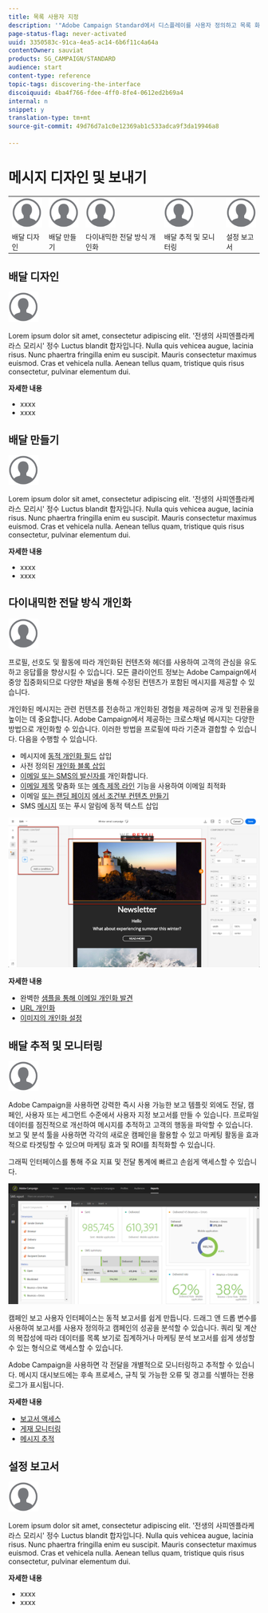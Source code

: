 ```yaml
---
title: 목록 사용자 지정
description: '"Adobe Campaign Standard에서 디스플레이를 사용자 정의하고 목록 화면에서 작업하는 방법(요소 정렬, 필터링, 삭제 또는 복제)을 살펴봅니다. 화면에 하나 이상의 지정된 리소스의 요소가 표시됩니다."'
page-status-flag: never-activated
uuid: 3350583c-91ca-4ea5-ac14-6b6f11c4a64a
contentOwner: sauviat
products: SG_CAMPAIGN/STANDARD
audience: start
content-type: reference
topic-tags: discovering-the-interface
discoiquuid: 4ba4f766-fdee-4ff0-8fe4-0612ed2b69a4
internal: n
snippet: y
translation-type: tm+mt
source-git-commit: 49d76d7a1c0e12369ab1c533adca9f3da19946a8

---
```



# 메시지 디자인 및 보내기

<table>
<tr>
    <td valign="top">
        <a href="../../start/using/work-with-audiences.md"><img width="60px" alt="조건" src="assets/icon_profile.svg"/></a>
    </td>
    <td valign="top">
        <a href="../../api/using/creating-a-service.md"><img width="60px" alt="조건" src="assets/icon_profile.svg"/></a>
    </td>
    <td valign="top">
        <a href="../../api/using/interacting-with-custom-resources.md"><img width="60px" alt="조건" src="assets/icon_profile.svg"/></a>
    </td>
    <td valign="top">
        <a href="../../api/using/interacting-with-marketing-history.md"><img width="60px" alt="조건" src="assets/icon_profile.svg"/></a>
    </td>
    <td valign="top">
        <a href="../../api/using/interacting-with-marketing-history.md"><img width="60px" alt="조건" src="assets/icon_profile.svg"/></a>
    </td>
</tr>
<tr>
<td>배달 디자인</td>
<td>배달 만들기</td>
<td>다이내믹한 전달 방식 개인화</td>
<td>배달 추적 및 모니터링</td>
<td>설정 보고서</td>
</tr>
</table>

## 배달 디자인

<img width="60px" alt="조건" src="assets/icon_profile.svg"/>

Lorem ipsum dolor sit amet, consectetur adipiscing elit. &#39;전생의 사피엔플라케라스 모리시&#39; 정수 Luctus blandit 합자입니다. Nulla quis vehicea augue, lacinia risus. Nunc phaertra fringilla enim eu suscipit. Mauris consectetur maximus euismod. Cras et vehicela nulla. Aenean tellus quam, tristique quis risus consectetur, pulvinar elementum dui.

**자세한 내용**

* xxxx
* xxxx

## 배달 만들기

<img width="60px" alt="조건" src="assets/icon_profile.svg"/>

Lorem ipsum dolor sit amet, consectetur adipiscing elit. &#39;전생의 사피엔플라케라스 모리시&#39; 정수 Luctus blandit 합자입니다. Nulla quis vehicea augue, lacinia risus. Nunc phaertra fringilla enim eu suscipit. Mauris consectetur maximus euismod. Cras et vehicela nulla. Aenean tellus quam, tristique quis risus consectetur, pulvinar elementum dui.

**자세한 내용**

* xxxx
* xxxx

## 다이내믹한 전달 방식 개인화

<img width="60px" alt="조건" src="assets/icon_profile.svg"/>

프로필, 선호도 및 활동에 따라 개인화된 컨텐츠와 헤더를 사용하여 고객의 관심을 유도하고 응답률을 향상시킬 수 있습니다. 모든 클라이언트 정보는 Adobe Campaign에서 중앙 집중화되므로 다양한 채널을 통해 수정된 컨텐츠가 포함된 메시지를 제공할 수 있습니다.

개인화된 메시지는 관련 컨텐츠를 전송하고 개인화된 경험을 제공하며 공개 및 전환율을 높이는 데 중요합니다. Adobe Campaign에서 제공하는 크로스채널 메시지는 다양한 방법으로 개인화할 수 있습니다. 이러한 방법을 프로필에 따라 기준과 결합할 수 있습니다. 다음을 수행할 수 있습니다.

* 메시지에 [동적 개인화 필드](../../designing/using/personalization.md#inserting-a-personalization-field) 삽입
* 사전 정의된 [개인화 블록 삽입](../../designing/using/personalization.md#adding-a-content-block)
* [이메일 또는 SMS의 발신자를](../../designing/using/subject-line.md) 개인화합니다.
* [이메일 제목](../../designing/using/subject-line.md) 맞춤화 또는 [예측 제목 라인](../../designing/using/subject-line.md#predictive-subject-line) 기능을 사용하여 이메일 최적화
* 이메일 [또는 랜딩 페이지](../../designing/using/personalization.md#defining-dynamic-content-in-an-email) [에서 조건부 컨텐츠 만들기](../../channels/using/designing-a-landing-page.md#defining-dynamic-content-in-a-landing-page)
* SMS [메시지](../../channels/using/defining-dynamic-text.md) 또는 푸시 알림에 동적 텍스트 삽입

![](assets/delivery_content_43.png)

**자세한 내용**

* 완벽한 [샘플을 통해 이메일 개인화 발견](../../designing/using/personalization.md#example-email-personalization)
* [URL 개인화](../../designing/using/personalization.md#personalizing-urls)
* [이미지의 개인화 설정](../../designing/using/personalization.md#personalizing-an-image-source)

## 배달 추적 및 모니터링

<img width="60px" alt="조건" src="assets/icon_profile.svg"/>

Adobe Campaign을 사용하면 강력한 즉시 사용 가능한 보고 템플릿 외에도 전달, 캠페인, 사용자 또는 세그먼트 수준에서 사용자 지정 보고서를 만들 수 있습니다. 프로파일 데이터를 점진적으로 개선하여 메시지를 추적하고 고객의 행동을 파악할 수 있습니다. 보고 및 분석 툴을 사용하면 각각의 새로운 캠페인을 활용할 수 있고 마케팅 활동을 효과적으로 타겟팅할 수 있으며 마케팅 효과 및 ROI를 최적화할 수 있습니다.

그래픽 인터페이스를 통해 주요 지표 및 전달 통계에 빠르고 손쉽게 액세스할 수 있습니다.

![](assets/dynamic_report_intro.png)

캠페인 보고 사용자 인터페이스는 동적 보고서를 쉽게 만듭니다. 드래그 앤 드롭 변수를 사용하여 보고서를 사용자 정의하고 캠페인의 성공을 분석할 수 있습니다. 쿼리 및 계산의 복잡성에 따라 데이터를 목록 보기로 집계하거나 마케팅 분석 보고서를 쉽게 생성할 수 있는 형식으로 액세스할 수 있습니다.

Adobe Campaign을 사용하면 각 전달을 개별적으로 모니터링하고 추적할 수 있습니다. 메시지 대시보드에는 후속 프로세스, 규칙 및 가능한 오류 및 경고를 식별하는 전용 로그가 표시됩니다.


**자세한 내용**

* [보고서 액세스](../../reporting/using/about-dynamic-reports.md)
* [게재 모니터링](../../sending/using/monitoring-a-delivery.md)
* [메시지 추적](../../sending/using/tracking-messages.md)

## 설정 보고서

<img width="60px" alt="조건" src="assets/icon_profile.svg"/>

Lorem ipsum dolor sit amet, consectetur adipiscing elit. &#39;전생의 사피엔플라케라스 모리시&#39; 정수 Luctus blandit 합자입니다. Nulla quis vehicea augue, lacinia risus. Nunc phaertra fringilla enim eu suscipit. Mauris consectetur maximus euismod. Cras et vehicela nulla. Aenean tellus quam, tristique quis risus consectetur, pulvinar elementum dui.

**자세한 내용**

* xxxx
* xxxx
